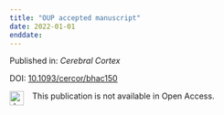 ```yaml
---
title: "OUP accepted manuscript"
date: 2022-01-01
enddate:
---
```


Published in: *Cerebral Cortex*

DOI: [10.1093/cercor/bhac150](https://doi.org/10.1093/cercor/bhac150)

<img src="https://upload.wikimedia.org/wikipedia/commons/thumb/0/0e/Closed_Access_logo_transparent.svg/1200px-Closed_Access_logo_transparent.svg.png" alt="drawing" width="25" align="left"/> &nbsp;&nbsp;&nbsp;This publication is not available in Open Access.


